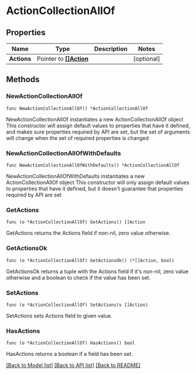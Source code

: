 # ActionCollectionAllOf

## Properties

Name | Type | Description | Notes
------------ | ------------- | ------------- | -------------
**Actions** | Pointer to [**[]Action**](Action.md) |  | [optional] 

## Methods

### NewActionCollectionAllOf

`func NewActionCollectionAllOf() *ActionCollectionAllOf`

NewActionCollectionAllOf instantiates a new ActionCollectionAllOf object
This constructor will assign default values to properties that have it defined,
and makes sure properties required by API are set, but the set of arguments
will change when the set of required properties is changed

### NewActionCollectionAllOfWithDefaults

`func NewActionCollectionAllOfWithDefaults() *ActionCollectionAllOf`

NewActionCollectionAllOfWithDefaults instantiates a new ActionCollectionAllOf object
This constructor will only assign default values to properties that have it defined,
but it doesn't guarantee that properties required by API are set

### GetActions

`func (o *ActionCollectionAllOf) GetActions() []Action`

GetActions returns the Actions field if non-nil, zero value otherwise.

### GetActionsOk

`func (o *ActionCollectionAllOf) GetActionsOk() (*[]Action, bool)`

GetActionsOk returns a tuple with the Actions field if it's non-nil, zero value otherwise
and a boolean to check if the value has been set.

### SetActions

`func (o *ActionCollectionAllOf) SetActions(v []Action)`

SetActions sets Actions field to given value.

### HasActions

`func (o *ActionCollectionAllOf) HasActions() bool`

HasActions returns a boolean if a field has been set.


[[Back to Model list]](../README.md#documentation-for-models) [[Back to API list]](../README.md#documentation-for-api-endpoints) [[Back to README]](../README.md)


